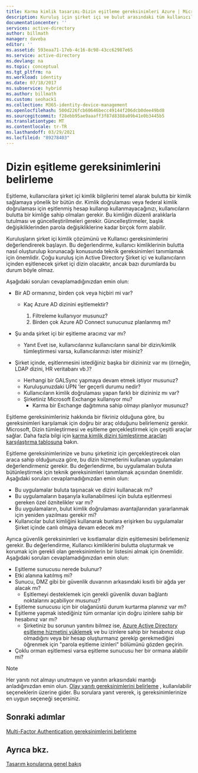 ```yaml
---
title: Karma kimlik tasarımı-Dizin eşitleme gereksinimleri Azure | Microsoft Docs
description: Kuruluş için şirket içi ve bulut arasındaki tüm kullanıcıları eşitlemek için hangi gereksinimlerin gerekli olduğunu belirler.
documentationcenter: ''
services: active-directory
author: billmath
manager: daveba
editor: ''
ms.assetid: 593eaa71-17eb-4c16-8c98-43cc62987e65
ms.service: active-directory
ms.devlang: na
ms.topic: conceptual
ms.tgt_pltfrm: na
ms.workload: identity
ms.date: 07/18/2017
ms.subservice: hybrid
ms.author: billmath
ms.custom: seohack1
ms.collection: M365-identity-device-management
ms.openlocfilehash: 500d226fcb60646becc49144f206dcb0dee49bd8
ms.sourcegitcommit: f28ebb95ae9aaaff3f87d8388a09b41e0b3445b5
ms.translationtype: MT
ms.contentlocale: tr-TR
ms.lasthandoff: 03/29/2021
ms.locfileid: "89278403"
---
```

# <a name="determine-directory-synchronization-requirements"></a>Dizin eşitleme gereksinimlerini belirleme
Eşitleme, kullanıcılara şirket içi kimlik bilgilerini temel alarak bulutta bir kimlik sağlamaya yönelik bir bütün dır. Kimlik doğrulaması veya federal kimlik doğrulaması için eşitlenmiş hesap kullanıp kullanmayacağınızı, kullanıcıların bulutta bir kimliğe sahip olmaları gerekir.  Bu kimliğin düzenli aralıklarla tutulması ve güncelleştirilmeleri gerekir.  Güncelleştirmeler, başlık değişikliklerinden parola değişikliklerine kadar birçok form alabilir.  

Kuruluşların şirket içi kimlik çözümünü ve Kullanıcı gereksinimlerini değerlendirerek başlayın. Bu değerlendirme, kullanıcı kimliklerinin bulutta nasıl oluşturulup korunacağı konusunda teknik gereksinimleri tanımlamak için önemlidir.  Çoğu kuruluş için Active Directory Şirket içi ve kullanıcıların içinden eşitlenecek şirket içi dizin olacaktır, ancak bazı durumlarda bu durum böyle olmaz.  

Aşağıdaki soruları cevaplamadığınızdan emin olun:

* Bir AD ormanınız, birden çok veya hiçbiri mi var?
  
  * Kaç Azure AD dizinini eşitlemektir?
    
    1. Filtreleme kullanıyor musunuz?
    2. Birden çok Azure AD Connect sunucunuz planlanmış mı?
* Şu anda şirket içi bir eşitleme aracınız var mı?
  
  * Yanıt Evet ise, kullanıcılarınız kullanıcıların sanal bir dizin/kimlik tümleştirmesi varsa, kullanıcılarınızı ister misiniz?
* Şirket içinde, eşitlenmesini istediğiniz başka bir dizininiz var mı (örneğin, LDAP dizini, HR veritabanı vb.)?
  * Herhangi bir GALSync yapmaya devam etmek istiyor musunuz?
  * Kuruluşunuzdaki UPN 'ler geçerli durumu nedir? 
  * Kullanıcıların kimlik doğrulaması yapan farklı bir dizininiz mı var?
  * Şirketiniz Microsoft Exchange kullanıyor mu?
    * Karma bir Exchange dağıtımına sahip olmayı planlıyor musunuz?

Eşitleme gereksinimleriniz hakkında bir fikriniz olduğuna göre, bu gereksinimleri karşılamak için doğru bir araç olduğunu belirlemeniz gerekir.  Microsoft, Dizin tümleştirmesi ve eşitleme gerçekleştirmek için çeşitli araçlar sağlar.  Daha fazla bilgi için [karma kimlik dizini tümleştirme araçları karşılaştırma tablosuna](plan-hybrid-identity-design-considerations-tools-comparison.md) bakın. 

Eşitleme gereksinimlerinize ve bunu şirketiniz için gerçekleştirecek olan araca sahip olduğunuza göre, bu dizin hizmetlerini kullanan uygulamaları değerlendirmeniz gerekir. Bu değerlendirme, bu uygulamaları buluta bütünleştirmek için teknik gereksinimleri tanımlamak açısından önemlidir. Aşağıdaki soruları cevaplamadığınızdan emin olun:

* Bu uygulamalar buluta taşınacak ve dizini kullanacak mı?
* Bu uygulamaların başarıyla kullanabilmesi için buluta eşitlenmesi gereken özel öznitelikler var mı?
* Bu uygulamaların, bulut kimlik doğrulaması avantajlarından yararlanmak için yeniden yazılması gerekir mi?
* Kullanıcılar bulut kimliğini kullanarak bunlara erişirken bu uygulamalar Şirket içinde canlı olmaya devam edecek mı?

Ayrıca güvenlik gereksinimleri ve kısıtlamalar dizin eşitlemesini belirlemeniz gerekir. Bu değerlendirme, Kullanıcı kimliklerini bulutta oluşturmak ve korumak için gerekli olan gereksinimlerin bir listesini almak için önemlidir. Aşağıdaki soruları cevaplamadığınızdan emin olun:

* Eşitleme sunucusu nerede bulunur?
* Etki alanına katılmış mi?
* Sunucu, DMZ gibi bir güvenlik duvarının arkasındaki kısıtlı bir ağda yer alacak mı?
  * Eşitlemeyi desteklemek için gerekli güvenlik duvarı bağlantı noktalarını açabiliyor musunuz?
* Eşitleme sunucusu için bir olağanüstü durum kurtarma planınız var mı?
* Eşitleme yapmak istediğiniz tüm ormanlar için doğru izinlere sahip bir hesabınız var mı?
  * Şirketiniz bu sorunun yanıtını bilmez ise, [Azure Active Directory eşitleme hizmetini yüklemek](/previous-versions/azure/azure-services/dn757602(v=azure.100)#BKMK_CreateAnADAccountForTheSyncService) ve bu izinlere sahip bir hesabınız olup olmadığını veya bir hesap oluşturmanız gerekip gerekmediğini öğrenmek için "parola eşitleme izinleri" bölümünü gözden geçirin.
* Çoklu orman eşitlemesi varsa eşitleme sunucusu her bir ormana alabilir mi?

> [!NOTE]
> Her yanıtı not almayı unutmayın ve yanıtın arkasındaki mantığı anladığınızdan emin olun. [Olay yanıtı gereksinimlerini belirleme](plan-hybrid-identity-design-considerations-incident-response-requirements.md) , kullanılabilir seçeneklerin üzerine gider. Bu sorulara yanıt vererek, iş gereksinimlerinize en uygun seçeneği seçersiniz.
> 
> 

## <a name="next-steps"></a>Sonraki adımlar
[Multi-Factor Authentication gereksinimlerini belirleme](plan-hybrid-identity-design-considerations-multifactor-auth-requirements.md)

## <a name="see-also"></a>Ayrıca bkz.
[Tasarım konularına genel bakış](plan-hybrid-identity-design-considerations-overview.md)